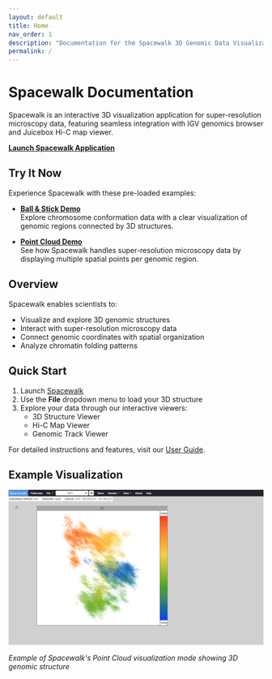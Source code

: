 ```yaml
---
layout: default
title: Home
nav_order: 1
description: "Documentation for the Spacewalk 3D Genomic Data Visualization Tool"
permalink: /
---
```


# Spacewalk Documentation

Spacewalk is an interactive 3D visualization application for super-resolution microscopy data, featuring seamless integration with IGV genomics browser and Juicebox Hi-C map viewer.

**[Launch Spacewalk Application](https://aidenlab.org/spacewalk/)**

## Try It Now

Experience Spacewalk with these pre-loaded examples:

- **[Ball & Stick Demo](https://tinyurl.com/25audeaa)**  
  Explore chromosome conformation data with a clear visualization of genomic regions connected by 3D structures.

- **[Point Cloud Demo](https://tinyurl.com/23lwr5u6)**  
  See how Spacewalk handles super-resolution microscopy data by displaying multiple spatial points per genomic region.

## Overview

Spacewalk enables scientists to:
- Visualize and explore 3D genomic structures
- Interact with super-resolution microscopy data
- Connect genomic coordinates with spatial organization
- Analyze chromatin folding patterns

## Quick Start

1. Launch [Spacewalk](https://aidenlab.org/spacewalk/)
2. Use the **File** dropdown menu to load your 3D structure
3. Explore your data through our interactive viewers:
   - 3D Structure Viewer
   - Hi-C Map Viewer
   - Genomic Track Viewer

For detailed instructions and features, visit our [User Guide](user-guide).

## Example Visualization

![point cloud render style](img/render-style-point-cloud.png)

*Example of Spacewalk's Point Cloud visualization mode showing 3D genomic structure*
